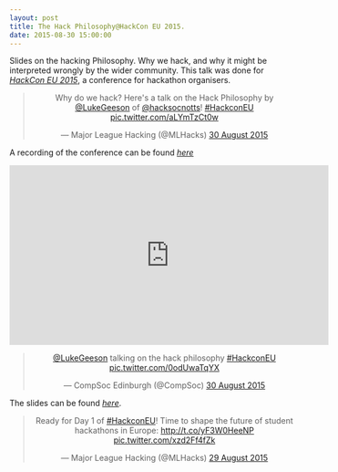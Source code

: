 ```yaml
---
layout: post
title: The Hack Philosophy@HackCon EU 2015.
date: 2015-08-30 15:00:00
---
```


Slides on the hacking Philosophy. Why we hack, and why it might be interpreted wrongly by the wider community. This talk was done for [_HackCon EU 2015_](http://hackcon.eu/), a conference for hackathon organisers.

<center>
<blockquote class="twitter-tweet" data-lang="en-gb"><p lang="en" dir="ltr">Why do we hack? Here&#39;s a talk on the Hack Philosophy by <a href="https://twitter.com/LukeGeeson?ref_src=twsrc%5Etfw">@LukeGeeson</a> of <a href="https://twitter.com/hacksocnotts?ref_src=twsrc%5Etfw">@hacksocnotts</a>! <a href="https://twitter.com/hashtag/HackconEU?src=hash&amp;ref_src=twsrc%5Etfw">#HackconEU</a> <a href="http://t.co/aLYmTzCt0w">pic.twitter.com/aLYmTzCt0w</a></p>&mdash; Major League Hacking (@MLHacks) <a href="https://twitter.com/MLHacks/status/637999215130583040?ref_src=twsrc%5Etfw">30 August 2015</a></blockquote>
<script async src="//platform.twitter.com/widgets.js" charset="utf-8"></script>
</center>

A recording of the conference can be found [_here_](https://www.youtube.com/watch?v=7dXWRDdjs-I&index=26&list=PLPDgudJ_VDUeTUV4ytl4WC4RTFZsZxJVB)

<center>
<iframe width="560" height="315" src="https://www.youtube.com/embed/7dXWRDdjs-I" frameborder="0" allowfullscreen></iframe>
</center>

<center>
<blockquote class="twitter-tweet" data-lang="en-gb"><p lang="en" dir="ltr"><a href="https://twitter.com/LukeGeeson?ref_src=twsrc%5Etfw">@LukeGeeson</a> talking on the hack philosophy <a href="https://twitter.com/hashtag/HackconEU?src=hash&amp;ref_src=twsrc%5Etfw">#HackconEU</a> <a href="http://t.co/0odUwaTqYX">pic.twitter.com/0odUwaTqYX</a></p>&mdash; CompSoc Edinburgh (@CompSoc) <a href="https://twitter.com/CompSoc/status/637999804908478464?ref_src=twsrc%5Etfw">30 August 2015</a></blockquote>
<script async src="//platform.twitter.com/widgets.js" charset="utf-8"></script>
</center>

The slides can be found [_here_](https://github.com/lukeg101/Talks/blob/master/HackingPhilosophy300815.pdf).

<center>
<blockquote class="twitter-tweet" data-lang="en-gb"><p lang="en" dir="ltr">Ready for Day 1 of <a href="https://twitter.com/hashtag/HackconEU?src=hash&amp;ref_src=twsrc%5Etfw">#HackconEU</a>! Time to shape the future of student hackathons in Europe: <a href="http://t.co/yF3W0HeeNP">http://t.co/yF3W0HeeNP</a> <a href="http://t.co/xzd2Ff4fZk">pic.twitter.com/xzd2Ff4fZk</a></p>&mdash; Major League Hacking (@MLHacks) <a href="https://twitter.com/MLHacks/status/637539905434947584?ref_src=twsrc%5Etfw">29 August 2015</a></blockquote>
<script async src="//platform.twitter.com/widgets.js" charset="utf-8"></script>
</center>